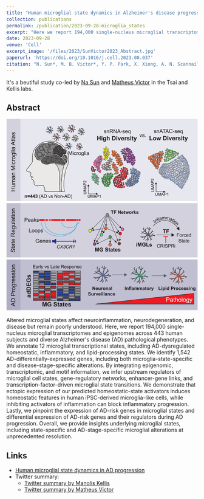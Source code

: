 ```yaml
---
title: "Human microglial state dynamics in Alzheimer's disease progression"
collection: publications
permalink: /publication/2023-09-28-microglia_states
excerpt: "Here we report 194,000 single-nucleus microglial transcriptomes and epigenomes across 443 human subjects and diverse Alzheimer's disease pathological phenotypes."
date: 2023-09-28
venue: 'Cell'
excerpt_image: '/files/2023/SunVictor2023_Abstract.jpg'
paperurl: 'https://doi.org/10.1016/j.cell.2023.08.037'
citation: "N. Sun*, M. B. Victor*, Y. P. Park, X. Xiong, A. N. Scannail, N. Leary, S. Prosper, S. Viswanathan, X. Luna, C. A. Boix, B. T. James, Y. Tanigawa, K. Galani, H. Mathys, X. Jiang, A. P. Ng, D. A. Bennett, L.-H. Tsai, M. Kellis. Human microglial state dynamics in Alzheimer's disease progression. Cell 186(20), 4386-4403 (2023)."
---
```


It's a beutiful study co-led by [Na Sun](https://twitter.com/MatBVictor) and [Matheus Victor](https://twitter.com/MatBVictor) in the Tsai and Kellis labs.

## Abstract

![Sun, Victor et al. Cell. 2023. Graphical abstract](/files/2023/SunVictor2023_Abstract.jpg)

Altered microglial states affect neuroinflammation, neurodegeneration, and disease but remain poorly understood. Here, we report 194,000 single-nucleus microglial transcriptomes and epigenomes across 443 human subjects and diverse Alzheimer's disease (AD) pathological phenotypes. We annotate 12 microglial transcriptional states, including AD-dysregulated homeostatic, inflammatory, and lipid-processing states. We identify 1,542 AD-differentially-expressed genes, including both microglia-state-specific and disease-stage-specific alterations. By integrating epigenomic, transcriptomic, and motif information, we infer upstream regulators of microglial cell states, gene-regulatory networks, enhancer-gene links, and transcription-factor-driven microglial state transitions. We demonstrate that ectopic expression of our predicted homeostatic-state activators induces homeostatic features in human iPSC-derived microglia-like cells, while inhibiting activators of inflammation can block inflammatory progression. Lastly, we pinpoint the expression of AD-risk genes in microglial states and differential expression of AD-risk genes and their regulators during AD progression. Overall, we provide insights underlying microglial states, including state-specific and AD-stage-specific microglial alterations at unprecedented resolution.

## Links

- [Human microglial state dynamics in AD progression](http://compbio.mit.edu/microglia_states/)
- Twitter summary:
  - [Twitter summary by Manolis Kellis](https://twitter.com/manoliskellis/status/1708086976316875098)
  - [Twitter summary by Matheus Victor](https://twitter.com/MatBVictor/status/1707411544257253395)

